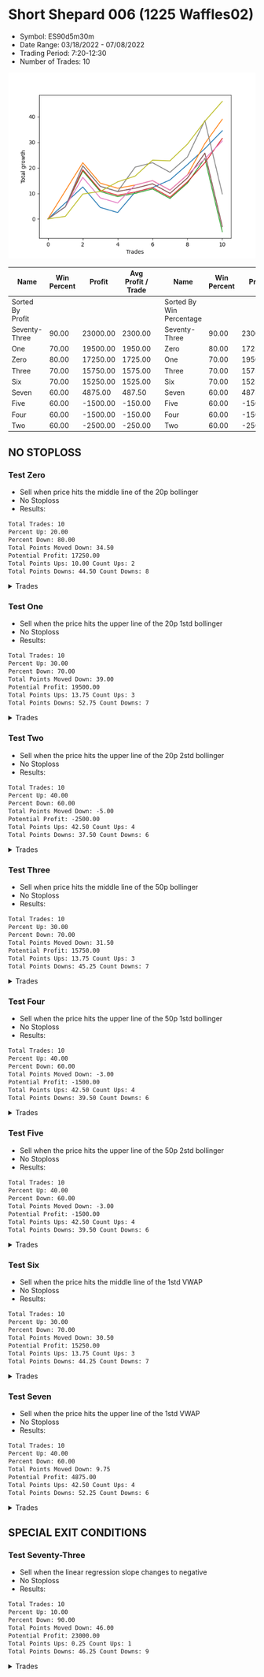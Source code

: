 # Short Shepard 006 (1225 Waffles02) 
- Symbol: ES90d5m30m
- Date Range: 03/18/2022 - 07/08/2022
- Trading Period: 7:20-12:30
- Number of Trades: 10

![Plot](ShortShepard006(1225Waffles02)ES90d5m30m.png)

| Name | Win Percent | Profit | Avg Profit / Trade |     | Name | Win Percent | Profit | Avg Profit / Trade |
| ---- | ----------- | ------ | ------------------ | --- | ---- | ----------- | ------ | ------------------ |
| Sorted By <br> Profit | | | | | Sorted By <br> Win Percentage ||||
| Seventy-Three | 90.00 | 23000.00 | 2300.00 |     | Seventy-Three | 90.00 | 23000.00 | 2300.00 |
| One | 70.00 | 19500.00 | 1950.00 |     | Zero | 80.00 | 17250.00 | 1725.00 |
| Zero | 80.00 | 17250.00 | 1725.00 |     | One | 70.00 | 19500.00 | 1950.00 |
| Three | 70.00 | 15750.00 | 1575.00 |     | Three | 70.00 | 15750.00 | 1575.00 |
| Six | 70.00 | 15250.00 | 1525.00 |     | Six | 70.00 | 15250.00 | 1525.00 |
| Seven | 60.00 | 4875.00 | 487.50 |     | Seven | 60.00 | 4875.00 | 487.50 |
| Five | 60.00 | -1500.00 | -150.00 |     | Five | 60.00 | -1500.00 | -150.00 |
| Four | 60.00 | -1500.00 | -150.00 |     | Four | 60.00 | -1500.00 | -150.00 |
| Two | 60.00 | -2500.00 | -250.00 |     | Two | 60.00 | -2500.00 | -250.00 |

## NO STOPLOSS

### Test Zero
* Sell when price hits the middle line of the 20p bollinger
* No Stoploss
* Results:
```
Total Trades: 10
Percent Up: 20.00
Percent Down: 80.00
Total Points Moved Down: 34.50
Potential Profit: 17250.00
Total Points Ups: 10.00 Count Ups: 2
Total Points Downs: 44.50 Count Downs: 8
```

<details><summary>Trades</summary>

<code>In: 2022-03-25 11:45:00		Out: 2022-03-25 12:02:00		Total Position Time: 17:00		Total Move Down: 6.25		Total to Date: 6.25</code> <br />
<code>In: 2022-03-25 12:00:00		Out: 2022-03-25 12:02:00		Total Position Time: 02:00		Total Move Down: 6.25		Total to Date: 12.50</code> <br />
<code>In: 2022-03-29 11:15:00		Out: 2022-03-29 11:45:55		Total Position Time: 30:55		Total Move Down: -8.00		Total to Date: 4.50</code> <br />
<code>In: 2022-04-07 11:15:00		Out: 2022-04-07 11:45:55		Total Position Time: 30:55		Total Move Down: -2.00		Total to Date: 2.50</code> <br />
<code>In: 2022-04-13 07:25:00		Out: 2022-04-13 07:39:25		Total Position Time: 14:25		Total Move Down: 8.00		Total to Date: 10.50</code> <br />
<code>In: 2022-04-18 11:15:00		Out: 2022-04-18 11:45:55		Total Position Time: 30:55		Total Move Down: 1.75		Total to Date: 12.25</code> <br />
<code>In: 2022-06-10 12:05:00		Out: 2022-06-10 12:06:10		Total Position Time: 01:10		Total Move Down: 3.00		Total to Date: 15.25</code> <br />
<code>In: 2022-06-15 11:05:00		Out: 2022-06-15 11:06:10		Total Position Time: 01:10		Total Move Down: 6.00		Total to Date: 21.25</code> <br />
<code>In: 2022-06-29 11:35:00		Out: 2022-06-29 11:41:10		Total Position Time: 06:10		Total Move Down: 6.25		Total to Date: 27.50</code> <br />
<code>In: 2022-07-06 11:15:00		Out: 2022-07-06 11:16:10		Total Position Time: 01:10		Total Move Down: 7.00		Total to Date: 34.50</code> <br />


</details>

### Test One
* Sell when the price hits the upper line of the 20p 1std bollinger
* No Stoploss
* Results:
```
Total Trades: 10
Percent Up: 30.00
Percent Down: 70.00
Total Points Moved Down: 39.00
Potential Profit: 19500.00
Total Points Ups: 13.75 Count Ups: 3
Total Points Downs: 52.75 Count Downs: 7
```

<details><summary>Trades</summary>

<code>In: 2022-03-25 11:45:00		Out: 2022-03-25 12:07:35		Total Position Time: 22:35		Total Move Down: 11.00		Total to Date: 11.00</code> <br />
<code>In: 2022-03-25 12:00:00		Out: 2022-03-25 12:07:35		Total Position Time: 07:35		Total Move Down: 11.00		Total to Date: 22.00</code> <br />
<code>In: 2022-03-29 11:15:00		Out: 2022-03-29 11:45:55		Total Position Time: 30:55		Total Move Down: -8.00		Total to Date: 14.00</code> <br />
<code>In: 2022-04-07 11:15:00		Out: 2022-04-07 11:45:55		Total Position Time: 30:55		Total Move Down: -2.00		Total to Date: 12.00</code> <br />
<code>In: 2022-04-13 07:25:00		Out: 2022-04-13 07:55:55		Total Position Time: 30:55		Total Move Down: 1.25		Total to Date: 13.25</code> <br />
<code>In: 2022-04-18 11:15:00		Out: 2022-04-18 11:45:55		Total Position Time: 30:55		Total Move Down: 1.75		Total to Date: 15.00</code> <br />
<code>In: 2022-06-10 12:05:00		Out: 2022-06-10 12:35:55		Total Position Time: 30:55		Total Move Down: -3.75		Total to Date: 11.25</code> <br />
<code>In: 2022-06-15 11:05:00		Out: 2022-06-15 11:06:10		Total Position Time: 01:10		Total Move Down: 6.00		Total to Date: 17.25</code> <br />
<code>In: 2022-06-29 11:35:00		Out: 2022-06-29 12:02:20		Total Position Time: 27:20		Total Move Down: 12.25		Total to Date: 29.50</code> <br />
<code>In: 2022-07-06 11:15:00		Out: 2022-07-06 11:19:15		Total Position Time: 04:15		Total Move Down: 9.50		Total to Date: 39.00</code> <br />


</details>

### Test Two
* Sell when the price hits the upper line of the 20p 2std bollinger
* No Stoploss
* Results:
```
Total Trades: 10
Percent Up: 40.00
Percent Down: 60.00
Total Points Moved Down: -5.00
Potential Profit: -2500.00
Total Points Ups: 42.50 Count Ups: 4
Total Points Downs: 37.50 Count Downs: 6
```

<details><summary>Trades</summary>

<code>In: 2022-03-25 11:45:00		Out: 2022-03-25 12:15:55		Total Position Time: 30:55		Total Move Down: 4.75		Total to Date: 4.75</code> <br />
<code>In: 2022-03-25 12:00:00		Out: 2022-03-25 12:21:25		Total Position Time: 21:25		Total Move Down: 14.00		Total to Date: 18.75</code> <br />
<code>In: 2022-03-29 11:15:00		Out: 2022-03-29 11:45:55		Total Position Time: 30:55		Total Move Down: -8.00		Total to Date: 10.75</code> <br />
<code>In: 2022-04-07 11:15:00		Out: 2022-04-07 11:45:55		Total Position Time: 30:55		Total Move Down: -2.00		Total to Date: 8.75</code> <br />
<code>In: 2022-04-13 07:25:00		Out: 2022-04-13 07:55:55		Total Position Time: 30:55		Total Move Down: 1.25		Total to Date: 10.00</code> <br />
<code>In: 2022-04-18 11:15:00		Out: 2022-04-18 11:45:55		Total Position Time: 30:55		Total Move Down: 1.75		Total to Date: 11.75</code> <br />
<code>In: 2022-06-10 12:05:00		Out: 2022-06-10 12:35:55		Total Position Time: 30:55		Total Move Down: -3.75		Total to Date: 8.00</code> <br />
<code>In: 2022-06-15 11:05:00		Out: 2022-06-15 11:06:10		Total Position Time: 01:10		Total Move Down: 6.00		Total to Date: 14.00</code> <br />
<code>In: 2022-06-29 11:35:00		Out: 2022-06-29 12:05:55		Total Position Time: 30:55		Total Move Down: 9.75		Total to Date: 23.75</code> <br />
<code>In: 2022-07-06 11:15:00		Out: 2022-07-06 11:45:55		Total Position Time: 30:55		Total Move Down: -28.75		Total to Date: -5.00</code> <br />


</details>

### Test Three
* Sell when price hits the middle line of the 50p bollinger
* No Stoploss
* Results:
```
Total Trades: 10
Percent Up: 30.00
Percent Down: 70.00
Total Points Moved Down: 31.50
Potential Profit: 15750.00
Total Points Ups: 13.75 Count Ups: 3
Total Points Downs: 45.25 Count Downs: 7
```

<details><summary>Trades</summary>

<code>In: 2022-03-25 11:45:00		Out: 2022-03-25 12:15:55		Total Position Time: 30:55		Total Move Down: 4.75		Total to Date: 4.75</code> <br />
<code>In: 2022-03-25 12:00:00		Out: 2022-03-25 12:21:45		Total Position Time: 21:45		Total Move Down: 14.50		Total to Date: 19.25</code> <br />
<code>In: 2022-03-29 11:15:00		Out: 2022-03-29 11:45:55		Total Position Time: 30:55		Total Move Down: -8.00		Total to Date: 11.25</code> <br />
<code>In: 2022-04-07 11:15:00		Out: 2022-04-07 11:45:55		Total Position Time: 30:55		Total Move Down: -2.00		Total to Date: 9.25</code> <br />
<code>In: 2022-04-13 07:25:00		Out: 2022-04-13 07:55:55		Total Position Time: 30:55		Total Move Down: 1.25		Total to Date: 10.50</code> <br />
<code>In: 2022-04-18 11:15:00		Out: 2022-04-18 11:45:55		Total Position Time: 30:55		Total Move Down: 1.75		Total to Date: 12.25</code> <br />
<code>In: 2022-06-10 12:05:00		Out: 2022-06-10 12:35:55		Total Position Time: 30:55		Total Move Down: -3.75		Total to Date: 8.50</code> <br />
<code>In: 2022-06-15 11:05:00		Out: 2022-06-15 11:06:10		Total Position Time: 01:10		Total Move Down: 6.00		Total to Date: 14.50</code> <br />
<code>In: 2022-06-29 11:35:00		Out: 2022-06-29 11:41:15		Total Position Time: 06:15		Total Move Down: 7.50		Total to Date: 22.00</code> <br />
<code>In: 2022-07-06 11:15:00		Out: 2022-07-06 11:19:15		Total Position Time: 04:15		Total Move Down: 9.50		Total to Date: 31.50</code> <br />


</details>

### Test Four
* Sell when the price hits the upper line of the 50p 1std bollinger
* No Stoploss
* Results:
```
Total Trades: 10
Percent Up: 40.00
Percent Down: 60.00
Total Points Moved Down: -3.00
Potential Profit: -1500.00
Total Points Ups: 42.50 Count Ups: 4
Total Points Downs: 39.50 Count Downs: 6
```

<details><summary>Trades</summary>

<code>In: 2022-03-25 11:45:00		Out: 2022-03-25 12:15:55		Total Position Time: 30:55		Total Move Down: 4.75		Total to Date: 4.75</code> <br />
<code>In: 2022-03-25 12:00:00		Out: 2022-03-25 12:30:55		Total Position Time: 30:55		Total Move Down: 16.00		Total to Date: 20.75</code> <br />
<code>In: 2022-03-29 11:15:00		Out: 2022-03-29 11:45:55		Total Position Time: 30:55		Total Move Down: -8.00		Total to Date: 12.75</code> <br />
<code>In: 2022-04-07 11:15:00		Out: 2022-04-07 11:45:55		Total Position Time: 30:55		Total Move Down: -2.00		Total to Date: 10.75</code> <br />
<code>In: 2022-04-13 07:25:00		Out: 2022-04-13 07:55:55		Total Position Time: 30:55		Total Move Down: 1.25		Total to Date: 12.00</code> <br />
<code>In: 2022-04-18 11:15:00		Out: 2022-04-18 11:45:55		Total Position Time: 30:55		Total Move Down: 1.75		Total to Date: 13.75</code> <br />
<code>In: 2022-06-10 12:05:00		Out: 2022-06-10 12:35:55		Total Position Time: 30:55		Total Move Down: -3.75		Total to Date: 10.00</code> <br />
<code>In: 2022-06-15 11:05:00		Out: 2022-06-15 11:06:10		Total Position Time: 01:10		Total Move Down: 6.00		Total to Date: 16.00</code> <br />
<code>In: 2022-06-29 11:35:00		Out: 2022-06-29 12:05:55		Total Position Time: 30:55		Total Move Down: 9.75		Total to Date: 25.75</code> <br />
<code>In: 2022-07-06 11:15:00		Out: 2022-07-06 11:45:55		Total Position Time: 30:55		Total Move Down: -28.75		Total to Date: -3.00</code> <br />


</details>

### Test Five
* Sell when the price hits the upper line of the 50p 2std bollinger
* No Stoploss
* Results:
```
Total Trades: 10
Percent Up: 40.00
Percent Down: 60.00
Total Points Moved Down: -3.00
Potential Profit: -1500.00
Total Points Ups: 42.50 Count Ups: 4
Total Points Downs: 39.50 Count Downs: 6
```

<details><summary>Trades</summary>

<code>In: 2022-03-25 11:45:00		Out: 2022-03-25 12:15:55		Total Position Time: 30:55		Total Move Down: 4.75		Total to Date: 4.75</code> <br />
<code>In: 2022-03-25 12:00:00		Out: 2022-03-25 12:30:55		Total Position Time: 30:55		Total Move Down: 16.00		Total to Date: 20.75</code> <br />
<code>In: 2022-03-29 11:15:00		Out: 2022-03-29 11:45:55		Total Position Time: 30:55		Total Move Down: -8.00		Total to Date: 12.75</code> <br />
<code>In: 2022-04-07 11:15:00		Out: 2022-04-07 11:45:55		Total Position Time: 30:55		Total Move Down: -2.00		Total to Date: 10.75</code> <br />
<code>In: 2022-04-13 07:25:00		Out: 2022-04-13 07:55:55		Total Position Time: 30:55		Total Move Down: 1.25		Total to Date: 12.00</code> <br />
<code>In: 2022-04-18 11:15:00		Out: 2022-04-18 11:45:55		Total Position Time: 30:55		Total Move Down: 1.75		Total to Date: 13.75</code> <br />
<code>In: 2022-06-10 12:05:00		Out: 2022-06-10 12:35:55		Total Position Time: 30:55		Total Move Down: -3.75		Total to Date: 10.00</code> <br />
<code>In: 2022-06-15 11:05:00		Out: 2022-06-15 11:06:10		Total Position Time: 01:10		Total Move Down: 6.00		Total to Date: 16.00</code> <br />
<code>In: 2022-06-29 11:35:00		Out: 2022-06-29 12:05:55		Total Position Time: 30:55		Total Move Down: 9.75		Total to Date: 25.75</code> <br />
<code>In: 2022-07-06 11:15:00		Out: 2022-07-06 11:45:55		Total Position Time: 30:55		Total Move Down: -28.75		Total to Date: -3.00</code> <br />


</details>

### Test Six
* Sell when the price hits the middle line of the 1std VWAP
* No Stoploss
* Results:
```
Total Trades: 10
Percent Up: 30.00
Percent Down: 70.00
Total Points Moved Down: 30.50
Potential Profit: 15250.00
Total Points Ups: 13.75 Count Ups: 3
Total Points Downs: 44.25 Count Downs: 7
```

<details><summary>Trades</summary>

<code>In: 2022-03-25 11:45:00		Out: 2022-03-25 12:15:55		Total Position Time: 30:55		Total Move Down: 4.75		Total to Date: 4.75</code> <br />
<code>In: 2022-03-25 12:00:00		Out: 2022-03-25 12:20:30		Total Position Time: 20:30		Total Move Down: 11.50		Total to Date: 16.25</code> <br />
<code>In: 2022-03-29 11:15:00		Out: 2022-03-29 11:45:55		Total Position Time: 30:55		Total Move Down: -8.00		Total to Date: 8.25</code> <br />
<code>In: 2022-04-07 11:15:00		Out: 2022-04-07 11:45:55		Total Position Time: 30:55		Total Move Down: -2.00		Total to Date: 6.25</code> <br />
<code>In: 2022-04-13 07:25:00		Out: 2022-04-13 07:29:55		Total Position Time: 04:55		Total Move Down: 7.00		Total to Date: 13.25</code> <br />
<code>In: 2022-04-18 11:15:00		Out: 2022-04-18 11:45:55		Total Position Time: 30:55		Total Move Down: 1.75		Total to Date: 15.00</code> <br />
<code>In: 2022-06-10 12:05:00		Out: 2022-06-10 12:35:55		Total Position Time: 30:55		Total Move Down: -3.75		Total to Date: 11.25</code> <br />
<code>In: 2022-06-15 11:05:00		Out: 2022-06-15 11:06:10		Total Position Time: 01:10		Total Move Down: 6.00		Total to Date: 17.25</code> <br />
<code>In: 2022-06-29 11:35:00		Out: 2022-06-29 11:41:10		Total Position Time: 06:10		Total Move Down: 6.25		Total to Date: 23.50</code> <br />
<code>In: 2022-07-06 11:15:00		Out: 2022-07-06 11:16:10		Total Position Time: 01:10		Total Move Down: 7.00		Total to Date: 30.50</code> <br />


</details>

### Test Seven
* Sell when the price hits the upper line of the 1std VWAP
* No Stoploss
* Results:
```
Total Trades: 10
Percent Up: 40.00
Percent Down: 60.00
Total Points Moved Down: 9.75
Potential Profit: 4875.00
Total Points Ups: 42.50 Count Ups: 4
Total Points Downs: 52.25 Count Downs: 6
```

<details><summary>Trades</summary>

<code>In: 2022-03-25 11:45:00		Out: 2022-03-25 12:15:55		Total Position Time: 30:55		Total Move Down: 4.75		Total to Date: 4.75</code> <br />
<code>In: 2022-03-25 12:00:00		Out: 2022-03-25 12:30:55		Total Position Time: 30:55		Total Move Down: 16.00		Total to Date: 20.75</code> <br />
<code>In: 2022-03-29 11:15:00		Out: 2022-03-29 11:45:55		Total Position Time: 30:55		Total Move Down: -8.00		Total to Date: 12.75</code> <br />
<code>In: 2022-04-07 11:15:00		Out: 2022-04-07 11:45:55		Total Position Time: 30:55		Total Move Down: -2.00		Total to Date: 10.75</code> <br />
<code>In: 2022-04-13 07:25:00		Out: 2022-04-13 07:40:15		Total Position Time: 15:15		Total Move Down: 9.50		Total to Date: 20.25</code> <br />
<code>In: 2022-04-18 11:15:00		Out: 2022-04-18 11:45:55		Total Position Time: 30:55		Total Move Down: 1.75		Total to Date: 22.00</code> <br />
<code>In: 2022-06-10 12:05:00		Out: 2022-06-10 12:35:55		Total Position Time: 30:55		Total Move Down: -3.75		Total to Date: 18.25</code> <br />
<code>In: 2022-06-15 11:05:00		Out: 2022-06-15 11:06:10		Total Position Time: 01:10		Total Move Down: 6.00		Total to Date: 24.25</code> <br />
<code>In: 2022-06-29 11:35:00		Out: 2022-06-29 12:03:15		Total Position Time: 28:15		Total Move Down: 14.25		Total to Date: 38.50</code> <br />
<code>In: 2022-07-06 11:15:00		Out: 2022-07-06 11:45:55		Total Position Time: 30:55		Total Move Down: -28.75		Total to Date: 9.75</code> <br />


</details>

## SPECIAL EXIT CONDITIONS 

### Test Seventy-Three
* Sell when the linear regression slope changes to negative
* No Stoploss
* Results:
```
Total Trades: 10
Percent Up: 10.00
Percent Down: 90.00
Total Points Moved Down: 46.00
Potential Profit: 23000.00
Total Points Ups: 0.25 Count Ups: 1
Total Points Downs: 46.25 Count Downs: 9
```

<details><summary>Trades</summary>

<code>In: 2022-03-25 11:45:00		Out: 2022-03-25 11:48:05		Total Position Time: 03:05		Total Move Down: 1.00		Total to Date: 1.00</code> <br />
<code>In: 2022-03-25 12:00:00		Out: 2022-03-25 12:11:05		Total Position Time: 11:05		Total Move Down: 8.75		Total to Date: 9.75</code> <br />
<code>In: 2022-03-29 11:15:00		Out: 2022-03-29 11:18:05		Total Position Time: 03:05		Total Move Down: 1.00		Total to Date: 10.75</code> <br />
<code>In: 2022-04-07 11:15:00		Out: 2022-04-07 11:18:05		Total Position Time: 03:05		Total Move Down: 3.75		Total to Date: 14.50</code> <br />
<code>In: 2022-04-13 07:25:00		Out: 2022-04-13 07:28:05		Total Position Time: 03:05		Total Move Down: 2.25		Total to Date: 16.75</code> <br />
<code>In: 2022-04-18 11:15:00		Out: 2022-04-18 11:18:05		Total Position Time: 03:05		Total Move Down: 6.25		Total to Date: 23.00</code> <br />
<code>In: 2022-06-10 12:05:00		Out: 2022-06-10 12:08:05		Total Position Time: 03:05		Total Move Down: -0.25		Total to Date: 22.75</code> <br />
<code>In: 2022-06-15 11:05:00		Out: 2022-06-15 11:13:05		Total Position Time: 08:05		Total Move Down: 6.50		Total to Date: 29.25</code> <br />
<code>In: 2022-06-29 11:35:00		Out: 2022-06-29 11:44:05		Total Position Time: 09:05		Total Move Down: 9.00		Total to Date: 38.25</code> <br />
<code>In: 2022-07-06 11:15:00		Out: 2022-07-06 11:19:05		Total Position Time: 04:05		Total Move Down: 7.75		Total to Date: 46.00</code> <br />


</details>